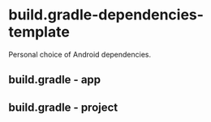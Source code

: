 # build.gradle-dependencies-template
Personal choice of Android dependencies.


## build.gradle - app


## build.gradle - project
